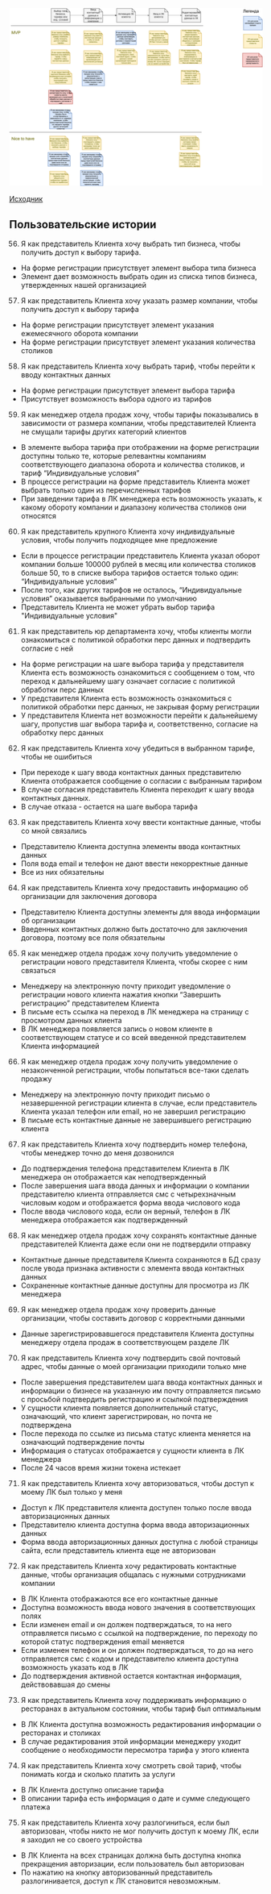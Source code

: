 ![](../../img/us-registration.drawio.png)

[Исходник](../../src/us-registration.drawio)

## Пользовательские истории

56. Я как представитель Клиента хочу выбрать тип бизнеса, чтобы получить доступ к выбору тарифа.

* На форме регистрации присутствует элемент выбора типа бизнеса
* Элемент дает возможность выбрать один из списка типов бизнеса, утвержденных нашей организацией

57. Я как представитель Клиента хочу указать размер компании, чтобы получить доступ к выбору тарифа

* На форме регистрации присутствует элемент указания ежемесячного оборота компании
* На форме регистрации присутствует элемент указания количества столиков

58. Я как представитель Клиента хочу выбрать тариф, чтобы перейти к вводу контактных данных

* На форме регистрации присутствует элемент выбора тарифа
* Присутствует возможность выбора одного из тарифов

59. Я как менеджер отдела продаж хочу, чтобы тарифы показывались в зависимости от размера компании, чтобы представителей Клиента не смущали тарифы других категорий клиентов

* В элементе выбора тарифа при отображении на форме регистрации доступны только те, которые релевантны компаниям соответствующего диапазона оборота и количества столиков, и тариф “Индивидуальные условия”
* В процессе регистрации на форме представитель Клиента может выбрать только один из перечисленных тарифов
* При заведении тарифа в ЛК менеджера есть возможность указать, к какому обороту компании и диапазону количества столиков они относятся

60. Я как представитель крупного Клиента хочу индивидуальные условия, чтобы получить  подходящее мне предложение

* Если в процессе регистрации представитель Клиента указал оборот компании больше 100000 рублей в месяц или количества столиков больше 50, то в списке выбора тарифов остается только один: “Индивидуальные условия”
* После того, как других тарифов не осталось, “Индивидуальные условия” оказывается выбранными по умолчанию
* Представитель Клиента не может убрать выбор тарифа "Индивидуальные условия"

61. Я как представитель юр департамента хочу, чтобы клиенты могли ознакомиться с политикой обработки перс данных и подтвердить согласие с ней

* На форме регистрации на шаге выбора тарифа у представителя Клиента есть возможность ознакомиться с сообщением о том, что переход к дальнейшему шагу означает согласие с политикой обработки перс данных
* У представителя Клиента есть возможность ознакомиться с политикой обработки перс данных, не закрывая форму регистрации
* У представителя Клиента нет возможности перейти к дальнейшему шагу, пропустив шаг выбора тарифа и, соответственно, согласие на обработку перс данных

62. Я как представитель Клиента хочу убедиться в выбранном тарифе, чтобы не ошибиться

* При переходе к шагу ввода контактных данных представителю Клиента отображается сообщение о согласии с выбранным тарифом
* В случае согласия представитель Клиента переходит к шагу ввода контактных данных. 
* В случае отказа - остается на шаге выбора тарифа

63. Я как представитель Клиента хочу ввести контактные данные, чтобы со мной связались

* Представителю Клиента доступна элементы ввода контактных данных
* Поля вода email и телефон не дают ввести некорректные данные
* Все из них обязательны

64. Я как представитель Клиента хочу предоставить информацию об организации для заключения договора

* Представителю Клиента доступны элементы для ввода информации об организации
* Введенных контактных должно быть достаточно для заключения договора, поэтому все поля обязательны

65. Я как менеджер отдела продаж хочу получить уведомление о регистрации нового представителя Клиента, чтобы скорее с ним связаться

* Менеджеру на электронную почту приходит уведомление о регистрации нового клиента нажатия кнопки “Завершить регистрацию” представителем Клиента
* В письме есть ссылка на переход в ЛК менеджера на страницу с просмотром данных клиента
* В ЛК менеджера появляется запись о новом клиенте в соответствующем статусе и со всей введенной представителем Клиента информацией

66. Я как менеджер отдела продаж хочу получить уведомление о незаконченной регистрации, чтобы попытаться все-таки сделать продажу

* Менеджеру на электронную почту приходит письмо о незавершенной регистрации клиента в случае, если представитель Клиента указал телефон или email, но не завершил регистрацию
* В письме есть контактные данные не завершившего регистрацию клиента

67. Я как представитель Клиента хочу подтвердить номер телефона, чтобы менеджер точно до меня дозвонился

* До подтверждения телефона представителем Клиента в ЛК менеджера он отображается как неподтвержденный
* После завершения шага ввода данных и информации о компании представителю клиента отправляется смс с четырехзначным числовым кодом и отображается форма ввода числового кода
* После ввода числового кода, если он верный, телефон в ЛК менеджера отображается как подтвержденный

68. Я как менеджер отдела продаж хочу сохранять контактные данные представителей Клиента даже если они не подтвердили отправку

* Контактные данные представителя Клиента сохраняются в БД сразу после увода признака активности с элемента ввода контактных данных
* Сохраненные контактные данные доступны для просмотра из ЛК менеджера

69. Я как менеджер отдела продаж хочу проверить данные организации, чтобы составить договор с корректными данными

* Данные зарегистрировавшегося представителя Клиента доступны менеджеру отдела продаж в соответствующем разделе ЛК

70. Я как представитель Клиента хочу подтвердить свой почтовый адрес, чтобы данные о моей организации приходили только мне

* После завершения представителем шага ввода контактных данных и информации о бизнесе на указанную им почту отправляется письмо с просьбой подтвердить регистрацию и ссылкой подтверждения
* У сущности клиента появляется дополнительный статус, означающий, что клиент зарегистрирован, но почта не подтверждена
* После перехода по ссылке из письма статус клиента меняется на означающий подтверждение почты
* Информация о статусах отображается у сущности клиента в ЛК менеджера
* После 24 часов время жизни токена истекает

71. Я как представитель Клиента хочу авторизоваться, чтобы доступ к моему ЛК был только у меня

* Доступ к ЛК представителя клиента доступен только после ввода авторизационных данных
* Представителю клиента доступна форма ввода авторизационных данных
* Форма ввода авторизационных данных доступна с любой страницы сайта, если представитель клиента еще не авторизован
  
72. Я как представитель Клиента хочу редактировать контактные данные, чтобы организация общалась с нужными сотрудниками компании

* В ЛК Клиента отображаются все его контактные данные
* Доступна возможность ввода нового значения в соответствующих полях
* Если изменен email и он должен подтверждаться, то на него отправляется письмо с ссылкой на подтверждение, по переходу по которой статус подтверждения email меняется
* Если изменен телефон и он должен подтверждаться, то до на него отправляется смс с кодом и представителю клиента доступна возможность указать код в ЛК
* До подтверждения активной остается контактная информация, действовавшая до смены

73. Я как представитель Клиента хочу поддерживать информацию о ресторанах в актуальном состоянии, чтобы тариф был оптимальным

* В ЛК Клиента доступна возможность редактирования информации о ресторанах и столиках
* В случае редактирования этой информации менеджеру уходит сообщение о необходимости пересмотра тарифа у этого клиента

74. Я как представитель Клиента хочу смотреть свой тариф, чтобы понимать когда и сколько платить за услуги

* В ЛК Клиента доступно описание тарифа
* В описании тарифа есть информация о дате и сумме следующего платежа

75. Я как представитель Клиента хочу разлогиниться, если был авторизован, чтобы никто не мог получить доступ к моему ЛК, если я заходил не со своего устройства

* В ЛК Клиента на всех страницах должна быть доступна кнопка прекращения авторизации, если пользователь был авторизован
* По нажатию на кнопку авторизованный представитель разлогинивается, доступ к ЛК становится невозможным.